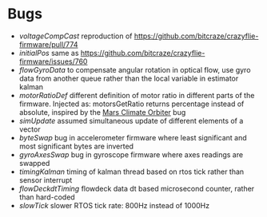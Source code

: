 # Bugs
 * *voltageCompCast* reproduction of https://github.com/bitcraze/crazyflie-firmware/pull/774
 * *initialPos* same as https://github.com/bitcraze/crazyflie-firmware/issues/760
 * *flowGyroData* to compensate angular rotation in optical flow, use gyro data from another queue rather than the local variable in estimator kalman
 * *motorRatioDef* different definition of motor ratio in different parts of the firmware. Injected as: motorsGetRatio returns percentage instead of absolute, inspired by the [Mars Climate Orbiter](https://en.wikipedia.org/wiki/Mars_Climate_Orbiter) bug
 * *simUpdate* assumed simultaneous update of different elements of a vector
 * *byteSwap* bug in accelerometer firmware where least significant and most significant bytes are inverted
 * *gyroAxesSwap* bug in gyroscope firmware where axes readings are swapped
 * *timingKalman* timing of kalman thread based on rtos tick rather than sensor interrupt
 * *flowDeckdtTiming* flowdeck data dt based microsecond counter, rather than hard-coded
 * *slowTick* slower RTOS tick rate: 800Hz instead of 1000Hz
